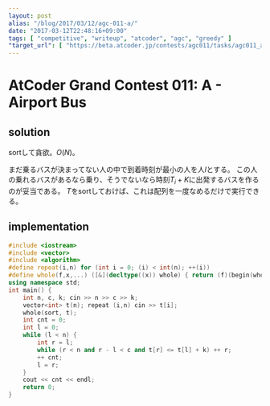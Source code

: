 ```yaml
---
layout: post
alias: "/blog/2017/03/12/agc-011-a/"
date: "2017-03-12T22:48:16+09:00"
tags: [ "competitive", "writeup", "atcoder", "agc", "greedy" ]
"target_url": [ "https://beta.atcoder.jp/contests/agc011/tasks/agc011_a" ]
---
```


# AtCoder Grand Contest 011: A - Airport Bus

## solution

sortして貪欲。$O(N)$。

まだ乗るバスが決まってない人の中で到着時刻が最小の人を人$l$とする。
この人の乗れるバスがあるなら乗り、そうでないなら時刻$T_i + K$に出発するバスを作るのが妥当である。
$T$をsortしておけば、これは配列を一度なめるだけで実行できる。

## implementation

``` c++
#include <iostream>
#include <vector>
#include <algorithm>
#define repeat(i,n) for (int i = 0; (i) < int(n); ++(i))
#define whole(f,x,...) ([&](decltype((x)) whole) { return (f)(begin(whole), end(whole), ## __VA_ARGS__); })(x)
using namespace std;
int main() {
    int n, c, k; cin >> n >> c >> k;
    vector<int> t(n); repeat (i,n) cin >> t[i];
    whole(sort, t);
    int cnt = 0;
    int l = 0;
    while (l < n) {
        int r = l;
        while (r < n and r - l < c and t[r] <= t[l] + k) ++ r;
        ++ cnt;
        l = r;
    }
    cout << cnt << endl;
    return 0;
}
```
